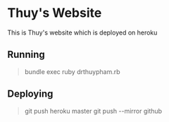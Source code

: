 Thuy's Website
==============

This is Thuy's website which is deployed on heroku

Running
-------

> bundle exec ruby drthuypham.rb 

Deploying
---------

> git push heroku master
> git push --mirror github




